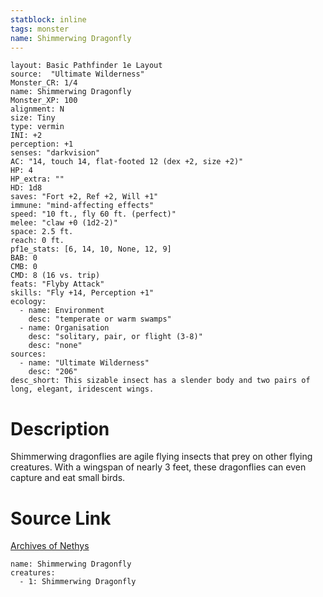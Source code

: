 ```yaml
---
statblock: inline
tags: monster
name: Shimmerwing Dragonfly
---
```

```statblock
layout: Basic Pathfinder 1e Layout
source:  "Ultimate Wilderness"
Monster_CR: 1/4
name: Shimmerwing Dragonfly
Monster_XP: 100
alignment: N
size: Tiny
type: vermin
INI: +2
perception: +1
senses: "darkvision"
AC: "14, touch 14, flat-footed 12 (dex +2, size +2)"
HP: 4
HP_extra: ""
HD: 1d8
saves: "Fort +2, Ref +2, Will +1"
immune: "mind-affecting effects"
speed: "10 ft., fly 60 ft. (perfect)"
melee: "claw +0 (1d2-2)"
space: 2.5 ft.
reach: 0 ft.
pf1e_stats: [6, 14, 10, None, 12, 9]
BAB: 0
CMB: 0
CMD: 8 (16 vs. trip)
feats: "Flyby Attack"
skills: "Fly +14, Perception +1"
ecology:
  - name: Environment
    desc: "temperate or warm swamps"
  - name: Organisation
    desc: "solitary, pair, or flight (3-8)"
    desc: "none"
sources:
  - name: "Ultimate Wilderness"
    desc: "206"
desc_short: This sizable insect has a slender body and two pairs of long, elegant, iridescent wings.
```
# Description
Shimmerwing dragonflies are agile flying insects that prey on other flying creatures. With a wingspan of nearly 3 feet, these dragonflies can even capture and eat small birds.
# Source Link
[Archives of Nethys](https://aonprd.com/MonsterDisplay.aspx?ItemName=Shimmerwing%20Dragonfly)
```encounter-table
name: Shimmerwing Dragonfly
creatures:
  - 1: Shimmerwing Dragonfly
```
